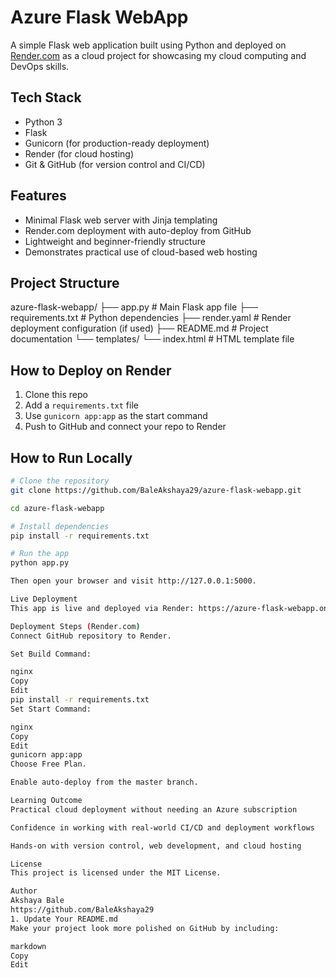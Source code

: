 #  Azure Flask WebApp

A simple Flask web application built using Python and deployed on [Render.com](https://render.com/) as a cloud project for showcasing my cloud computing and DevOps skills.

##  Tech Stack

- Python 3
- Flask
- Gunicorn (for production-ready deployment)
- Render (for cloud hosting)
- Git & GitHub (for version control and CI/CD)

##  Features

- Minimal Flask web server with Jinja templating
- Render.com deployment with auto-deploy from GitHub
- Lightweight and beginner-friendly structure
- Demonstrates practical use of cloud-based web hosting

##  Project Structure

azure-flask-webapp/
├── app.py # Main Flask app file
├── requirements.txt # Python dependencies
├── render.yaml # Render deployment configuration (if used)
├── README.md # Project documentation
└── templates/
└── index.html # HTML template file

##  How to Deploy on Render

1. Clone this repo
2. Add a `requirements.txt` file
3. Use `gunicorn app:app` as the start command
4. Push to GitHub and connect your repo to Render

##  How to Run Locally

```bash
# Clone the repository
git clone https://github.com/BaleAkshaya29/azure-flask-webapp.git

cd azure-flask-webapp

# Install dependencies
pip install -r requirements.txt

# Run the app
python app.py

Then open your browser and visit http://127.0.0.1:5000.

Live Deployment
This app is live and deployed via Render: https://azure-flask-webapp.onrender.com

Deployment Steps (Render.com)
Connect GitHub repository to Render.

Set Build Command:

nginx
Copy
Edit
pip install -r requirements.txt
Set Start Command:

nginx
Copy
Edit
gunicorn app:app
Choose Free Plan.

Enable auto-deploy from the master branch.

Learning Outcome
Practical cloud deployment without needing an Azure subscription

Confidence in working with real-world CI/CD and deployment workflows

Hands-on with version control, web development, and cloud hosting

License
This project is licensed under the MIT License.

Author
Akshaya Bale
https://github.com/BaleAkshaya29
1. Update Your README.md
Make your project look more polished on GitHub by including:

markdown
Copy
Edit

